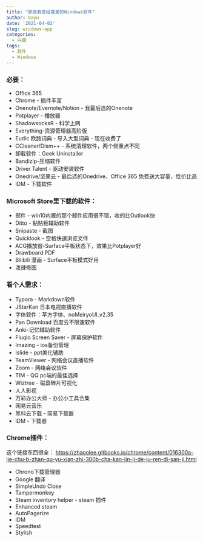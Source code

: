 ```yaml
---
title: "那些我曾经喜爱的Windows软件"
author: Dayu
date: '2021-04-02'
slug: windows-app
categories:
  - 兴趣
tags:
  - 软件
  - Windows
---
```


### 必要：
- Office 365 
- Chrome - 插件丰富
- Onenote/Evernote/Notion - 我最后选的Onenote
- Potplayer - 播放器
- ShadowsocksR - 科学上网
- Everything-资源管理器高阶版
- Eudic 欧路词典 - 导入大型词典 - 现在收费了
- CCleaner/Dism++ - 系统清理软件，两个侧重点不同
- 卸载软件：Geek Uninstaller
- Bandizip-压缩软件
- Driver Talent - 驱动安装软件
- Onedrive/坚果云 - 最后选的Onedrive，Office 365 免费送大容量，性价比高
- IDM - 下载软件

### Microsoft Store里下载的软件：
- 邮件 - win10内置的那个邮件应用很不错，收的比Outlook快 
- Ditto - 黏贴板辅助软件
- Snipaste - 截图
- Quicklook - 空格快速浏览文件
- ACG播放器-Surface平板状态下，效果比Potplayer好
- Drawboard PDF
- Bilibili 漫画 - Surface平板模式好用
- 泼辣修图 

### 看个人需求：
- Typora - Markdown软件 
- JStarKan 日本电视直播软件
- 字体软件：苹方字体、noMeiryoUI_v2.35
- Pan Download 百度云不限速软件
- Anki-记忆辅助软件
- Fluqlo Screen Saver - 屏幕保护软件
- Imazing - ios备份管理
- Islide - ppt美化辅助
- TeamViewer - 网络会议直播软件
- Zoom - 网络会议软件
- TIM - QQ pc端的最佳选择
- Wiztree - 磁盘碎片可视化
- 人人影视 
- 万彩办公大师 - 办公小工具合集
- 网易云音乐
- 黑科云下载 - 简易下载器
- IDM - 下载器

### Chrome插件：
这个链接东西很全：
https://zhaoolee.gitbooks.io/chrome/content/016300a-jie-chu-b-zhan-qu-yu-xian-zhi-300b-cha-kan-jin-ji-de-ju-ren-di-san-ji.html
- Chrono下载管理器
- Google 翻译
- SimpleUndo Close
- Tampermonkey
- Steam inventory helper - steam 插件
- Enhanced steam
- AutoPagerize
- IDM
- Speedtest
- Stylish  


<script src="https://utteranc.es/client.js"
        repo="DayuGuo/blogtalks-utterances"
        issue-term="pathname"
        theme="github-light"
        crossorigin="anonymous"
        async>
</script>
